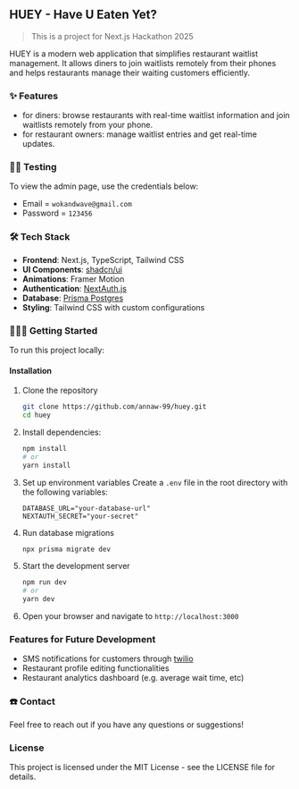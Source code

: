 ## HUEY - Have U Eaten Yet?

> This is a project for Next.js Hackathon 2025

HUEY is a modern web application that simplifies restaurant waitlist management. It allows diners to join waitlists remotely from their phones and helps restaurants manage their waiting customers efficiently.

### ✨ Features
- for diners: browse restaurants with real-time waitlist information and join waitlists remotely from your phone.
- for restaurant owners: manage waitlist entries and get real-time updates.

### 🙌🏻 Testing
To view the admin page, use the credentials below: <br>
- Email = `wokandwave@gmail.com`
- Password = `123456`

### 🛠️ Tech Stack

- **Frontend**: Next.js, TypeScript, Tailwind CSS
- **UI Components**: [shadcn/ui]((https://ui.shadcn.com/))
- **Animations**: Framer Motion
- **Authentication**: [NextAuth.js](https://next-auth.js.org/)
- **Database**: [Prisma Postgres](https://www.prisma.io/)
- **Styling**: Tailwind CSS with custom configurations

### 👩🏻‍💻 Getting Started
To run this project locally:

#### Installation

1. Clone the repository
    ```bash
    git clone https://github.com/annaw-99/huey.git
    cd huey
    ```

2. Install dependencies:
   ```bash
   npm install
   # or
   yarn install
   ```

3. Set up environment variables
    Create a `.env` file in the root directory with the following variables:
    ```env
    DATABASE_URL="your-database-url"
    NEXTAUTH_SECRET="your-secret"
    ```

4. Run database migrations
    ```bash
    npx prisma migrate dev
    ```

5. Start the development server
    ```bash
    npm run dev
    # or
    yarn dev
    ```

6. Open your browser and navigate to `http://localhost:3000`

### Features for Future Development

- SMS notifications for customers through [twilio](https://www.twilio.com/en-us)
- Restaurant profile editing functionalities
- Restaurant analytics dashboard (e.g. average wait time, etc)

### ☎️ Contact
Feel free to reach out if you have any questions or suggestions!

### License

This project is licensed under the MIT License - see the LICENSE file for details.
